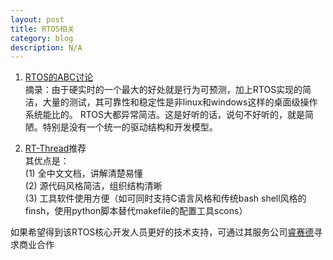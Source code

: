 ```yaml
---
layout: post
title: RTOS相关
category: blog
description: N/A
---
```


1. [RTOS的ABC讨论](http://blog.csdn.net/coolbacon/article/details/7798874) <br />
摘录：由于硬实时的一个最大的好处就是行为可预测，加上RTOS实现的简洁，大量的测试，其可靠性和稳定性是非linux和windows这样的桌面级操作系统能比的。
RTOS大都异常简洁。这是好听的话，说句不好听的，就是简陋。特别是没有一个统一的驱动结构和开发模型。

2. [RT-Thread](http://www.rt-thread.org)推荐<br />
其优点是：<br />
(1) 全中文文档，讲解清楚易懂<br />
(2) 源代码风格简洁，组织结构清晰<br />
(3) 工具软件使用方便（如可同时支持C语言风格和传统bash shell风格的finsh，使用python脚本替代makefile的配置工具scons）

如果希望得到该RTOS核心开发人员更好的技术支持，可通过其服务公司[睿赛德](http://www.rt-thread.com)寻求商业合作





